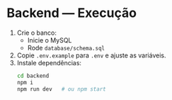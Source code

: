 # Backend — Execução

1. Crie o banco:
   - Inicie o MySQL
   - Rode `database/schema.sql`
2. Copie `.env.example` para `.env` e ajuste as variáveis.
3. Instale dependências:
   ```bash
   cd backend
   npm i
   npm run dev   # ou npm start